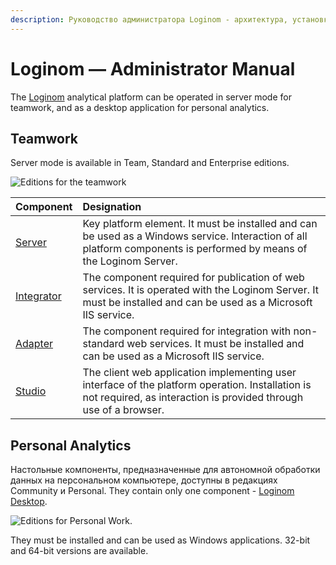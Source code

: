 ```yaml
---
description: Руководство администратора Loginom - архитектура, установка и конфигурирование аналитической системы.
---
```


# Loginom — Administrator Manual

The [Loginom](https://loginom.ru) analytical platform can be operated in server mode for teamwork, and as a desktop application for personal analytics.

## Teamwork

Server mode is available in Team, Standard and Enterprise editions.

![Editions for the teamwork](./loginom-server-comparison.svg)

| Component | Designation |
|:----------|:-----------|
| [Server](./server/README.md) | Key platform element. It must be installed and can be used as a Windows service. Interaction of all platform components is performed by means of the Loginom Server. |
| [Integrator](./integrator/README.md) | The component required for publication of web services. It is operated with the Loginom Server. It must be installed and can be used as a Microsoft IIS service. |
| [Adapter](./adapter/README.md) | The component required for integration with non-standard web services. It must be installed and can be used as a Microsoft IIS service. |
| [Studio](./studio/README.md) | The client web application implementing user interface of the platform operation. Installation is not required, as interaction is provided through use of a browser. |

## Personal Analytics

Настольные компоненты, предназначенные для автономной обработки данных на персональном компьютере, доступны в редакциях Community и Personal. They contain only one component - [Loginom Desktop](./desktop/README.md).

![Editions for Personal Work.](./loginom-desktop-comparison.svg)

They must be installed and can be used as Windows applications. 32-bit and 64-bit versions are available.
